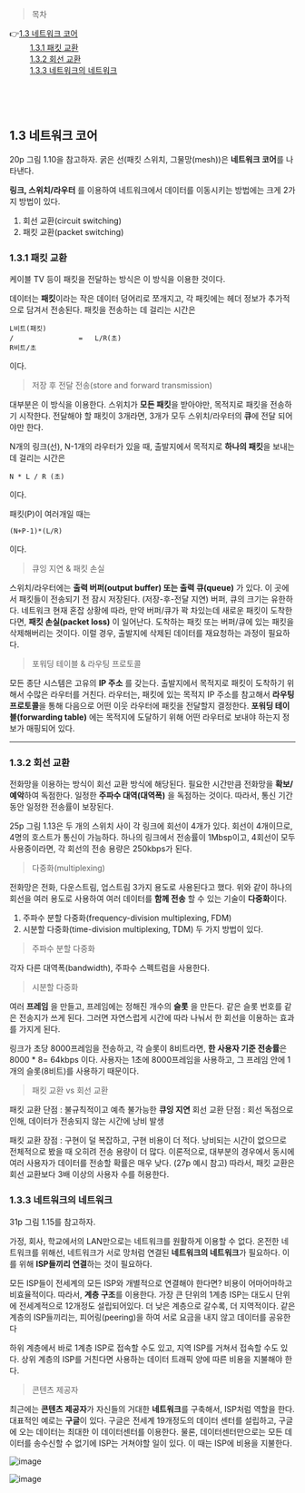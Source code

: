 > 목차

👉[1.3 네트워크 코어](#13-네트워크-코어)　   
　   　   [1.3.1 패킷 교환](#131-패킷-교환)　   　   
　   　   [1.3.2 회선 교환](#132-회선-교환)　   
　   　   [1.3.3 네트워크의 네트워크](#133-네트워크의-네트워크)    
　   
　   
　    
## 1.3 네트워크 코어

20p 그림 1.10을 참고하자.
굵은 선(패킷 스위치, 그물망(mesh))은 **네트워크 코어**를 나타낸다.

**링크, 스위치/라우터** 를 이용하여 네트워크에서 데이터를 이동시키는 방법에는 크게 2가지 방법이 있다.
1. 회선 교환(circuit switching)
2. 패킷 교환(packet switching)


### 1.3.1 패킷 교환

케이블 TV 등이 패킷을 전달하는 방식은 이 방식을 이용한 것이다.

데이터는 **패킷**이라는 작은 데이터 덩어리로 쪼개지고, 각 패킷에는 헤더 정보가 추가적으로 담겨서 전송된다. 
패킷을 전송하는 데 걸리는 시간은 
~~~
L비트(패킷)           
/                =   L/R(초)
R비트/초              
~~~
이다.



> 저장 후 전달 전송(store and forward transmission)

대부분은 이 방식을 이용한다.
스위치가 **모든 패킷**을 받아야만, 목적지로 패킷을 전송하기 시작한다. 
전달해야 할 패킷이 3개라면, 3개가 모두 스위치/라우터의 **큐**에 전달 되어야만 한다.

N개의 링크(선), N-1개의 라우터가 있을 때, 
출발지에서 목적지로 **하나의 패킷**을 보내는 데 걸리는 시간은
~~~
N * L / R (초)
~~~
이다. 

패킷(P)이 여러개일 때는 
~~~
(N+P-1)*(L/R)
~~~
이다.



> 큐잉 지연 & 패킷 손실

스위치/라우터에는 **출력 버퍼(output buffer) 또는 출력 큐(queue)** 가 있다. 
이 곳에서 패킷들이 전송되기 전 잠시 저장된다. (저장-후-전달 지연)
버퍼, 큐의 크기는 유한하다.
네트워크 현재 혼잡 상황에 따라, 만약 버퍼/큐가 꽉 차있는데 새로운 패킷이 도착한다면, **패킷 손실(packet loss)** 이 일어난다. 
도착하는 패킷 또는 버퍼/큐에 있는 패킷을 삭제해버리는 것이다. 
이럴 경우, 출발지에 삭제된 데이터를 재요청하는 과정이 필요하다.


> 포워딩 테이블 & 라우팅 프로토콜

모든 종단 시스템은 고유의 **IP 주소** 를 갖는다.
출발지에서 목적지로 패킷이 도착하기 위해서 수많은 라우터를 거친다.
라우터는,  패킷에 있는 목적지 IP 주소를 참고해서  **라우팅 프로토콜**을 통해 다음으로 어떤 이웃 라우터에 패킷을 전달할지 결정한다.
**포워딩 테이블(forwarding table)** 에는 목적지에 도달하기 위해 어떤 라우터로 보내야 하는지 정보가 매핑되어 있다.


***


### 1.3.2 회선 교환

전화망을 이용하는 방식이 회선 교환 방식에 해당된다.
필요한 시간만큼 전화망을 **확보/예악**하여 독점한다.
일정한 **주파수 대역(대역폭)** 을 독점하는 것이다.
따라서, 통신 기간 동안 일정한 전송률이 보장된다. 

25p 그림 1.13은 두 개의 스위치 사이 각 링크에 회선이 4개가 있다.
회선이 4개이므로, 4명의 호스트가 통신이 가능하다. 
하나의 링크에서 전송률이 1Mbsp이고, 4회선이 모두 사용중이라면, 각 회선의 전송 용량은 250kbps가 된다. 


> 다중화(multiplexing)

전화망은 전화, 다운스트림, 업스트림 3가지 용도로 사용된다고 했다.
위와 같이 하나의 회선을 여러 용도로 사용하여 여러 데이터를 **함께 전송** 할 수 있는 기술이 **다중화**이다. 

1. 주파수 분할 다중화(frequency-division multiplexing, FDM)
2. 시분할 다중화(time-division multiplexing, TDM)
두 가지 방법이 있다.


> 주파수 분할 다중화

각자 다른 대역폭(bandwidth), 주파수 스펙트럼을 사용한다. 


> 시분할 다중화

여러 **프레임** 을 만들고, 프레임에는 정해진 개수의 **슬롯** 을 만든다.
같은 슬롯 번호를 같은 전송지가 쓰게 된다. 그러면 자연스럽게 시간에 따라 나눠서 한 회선을 이용하는 효과를 가지게 된다.

링크가 초당 8000프레임을 전송하고, 각 슬롯이 8비트라면, **한 사용자 기준 전송률**은 8000 * 8= 64kbps 이다.
사용자는 1초에 8000프레임을 사용하고, 그 프레임 안에 1개의 슬롯(8비트)를 사용하기 때문이다.



> 패킷 교환 vs 회선 교환

패킷 교환 단점 : 불규칙적이고 예측 불가능한 **큐잉 지연**
회선 교환 단점 : 회선 독점으로 인해, 데이터가 전송되지 않는 시간에 낭비 발생

패킷 교환 장점 : 구현이 덜 복잡하고, 구현 비용이 더 적다. 
낭비되는 시간이 없으므로 전체적으로 봤을 때 오히려 전송 용량이 더 많다. 
이론적으로, 대부분의 경우에서 동시에 여러 사용자가 데이터를 전송할 확률은 매우 낮다. (27p 예시 참고)
따라서, 패킷 교환은 회선 교환보다 3배 이상의 사용자 수를 허용한다.


### 1.3.3 네트워크의 네트워크

31p 그림 1.15를 참고하자.

가정, 회사, 학교에서의 LAN만으로는 네트워크를 원활하게 이용할 수 없다.
온전한 네트워크를 위해선, 네트워크가 서로 망처럼 연결된 **네트워크의 네트워크**가 필요하다.
이를 위해 **ISP들끼리 연결**하는 것이 필요하다.

모든 ISP들이 전세계의 모든 ISP와 개별적으로 연결해야 한다면? 비용이 어마어마하고 비효율적이다.
따라서, **계층 구조**를 이용한다.
가장 큰 단위의 1계층 ISP는 대도시 단위에 전세계적으로 12개정도 설립되어있다.
더 낮은 계층으로 갈수록, 더 지역적이다. 
같은 계층의 ISP들끼리는, 피어링(peering)을 하여 서로 요금을 내지 않고 데이터를 공유한다

하위 계층에서 바로 1계층 ISP로 접속할 수도 있고, 지역 ISP를 거쳐서 접속할 수도 있다.
상위 계층의 ISP를 거친다면 사용하는 데이터 트래픽 양에 따른 비용을 지불해야 한다. 


> 콘텐츠 제공자

최근에는 **콘텐츠 제공자**가 자신들의 거대한 **네트워크**를 구축해서, ISP처럼 역할을 한다.
대표적인 예로는 **구글**이 있다.
구글은 전세계 19개정도의 데이터 센터를 설립하고, 구글에 오는 데이터는 최대한 이 데이터센터를 이용한다.
물론, 데이터센터만으로는 모든 데이터를 송수신할 수 없기에 ISP는 거쳐야할 일이 있다. 이 때는 ISP에 비용을 지불한다.

![image](https://github.com/inpink/CS_Networking_Study/assets/108166692/28f59c4a-674a-4a47-a4e0-2fc53b75a394)


![image](https://github.com/inpink/CS_Networking_Study/assets/108166692/f2d2f88c-1d72-4dca-b81c-16fe22138b8d)
